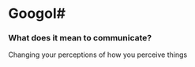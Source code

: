 Googol#
=======

### What does it mean to communicate?

Changing your perceptions of how you perceive things
